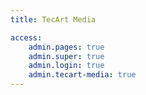 ```yaml
---
title: TecArt Media

access:
    admin.pages: true
    admin.super: true
    admin.login: true
    admin.tecart-media: true
---
```

